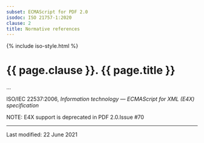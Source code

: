 ```yaml
---
subset: ECMAScript for PDF 2.0
isodoc: ISO 21757-1:2020
clause: 2
title: Normative references
---
```


{% include iso-style.html %}
<div class="isostyle">


<h1>{{ page.clause }}. {{ page.title }}</h1>

<p>...</p>

<p>ISO/IEC 22537:2006, <i>Information technology — ECMAScript for XML (E4X) specification</i></p>
<p>
  <span class="new-text">NOTE: E4X support is deprecated in PDF 2.0.<span class="deleted-tooltiptext">Issue #70</span></span>
</p>

</div>

<hr>
<p class="footnote">Last modified: 22 June 2021</p>
